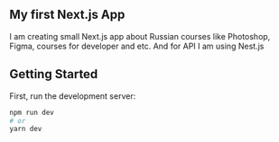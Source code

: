 ## My first Next.js App
I am creating small Next.js app about Russian courses like Photoshop, Figma, courses for developer and etc.
And for API I am using Nest.js



## Getting Started

First, run the development server:

```bash
npm run dev
# or
yarn dev
```
